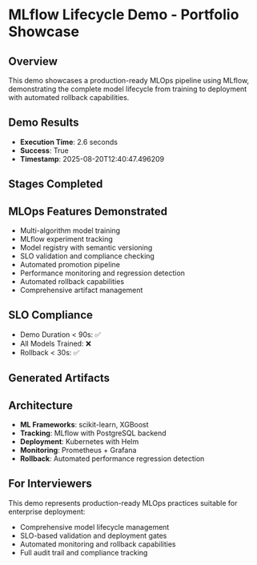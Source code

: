 # MLflow Lifecycle Demo - Portfolio Showcase

## Overview
This demo showcases a production-ready MLOps pipeline using MLflow, demonstrating the complete model lifecycle from training to deployment with automated rollback capabilities.

## Demo Results
- **Execution Time**: 2.6 seconds
- **Success**: True
- **Timestamp**: 2025-08-20T12:40:47.496209

## Stages Completed


## MLOps Features Demonstrated
- Multi-algorithm model training
- MLflow experiment tracking
- Model registry with semantic versioning
- SLO validation and compliance checking
- Automated promotion pipeline
- Performance monitoring and regression detection
- Automated rollback capabilities
- Comprehensive artifact management

## SLO Compliance
- Demo Duration < 90s: ✅
- All Models Trained: ❌
- Rollback < 30s: ✅

## Generated Artifacts


## Architecture
- **ML Frameworks**: scikit-learn, XGBoost
- **Tracking**: MLflow with PostgreSQL backend
- **Deployment**: Kubernetes with Helm
- **Monitoring**: Prometheus + Grafana
- **Rollback**: Automated performance regression detection

## For Interviewers
This demo represents production-ready MLOps practices suitable for enterprise deployment:
- Comprehensive model lifecycle management
- SLO-based validation and deployment gates
- Automated monitoring and rollback capabilities
- Full audit trail and compliance tracking
